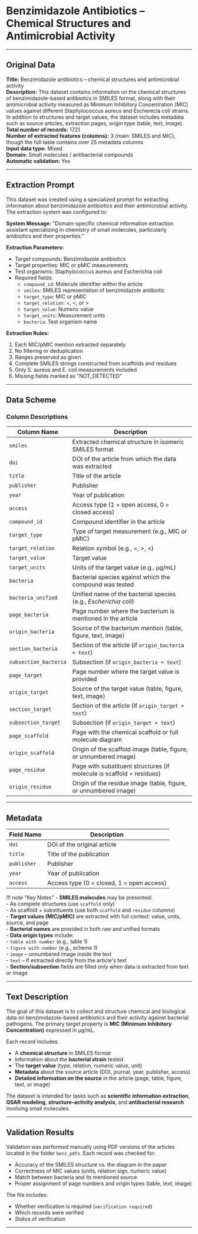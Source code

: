 # Benzimidazole Antibiotics – Chemical Structures and Antimicrobial Activity

---

## Original Data

**Title:** Benzimidazole antibiotics – chemical structures and antimicrobial activity  
**Description:** This dataset contains information on the chemical structures of benzimidazole-based antibiotics in SMILES format, along with their antimicrobial activity measured as Minimum Inhibitory Concentration (MIC) values against different Staphylococcus aureus and Escherecia coli strains. In addition to structures and target values, the dataset includes metadata such as source articles, extraction pages, origin type (table, text, image).  
**Total number of records:** 1721  
**Number of extracted features (columns):** 3 (main: SMILES and MIC), though the full table contains over 25 metadata columns  
**Input data type:** Mixed  
**Domain:** Small molecules / antibacterial compounds  
**Automatic validation:** Yes

---
## Extraction Prompt

This dataset was created using a specialized prompt for extracting information about benzimidazole antibiotics and their antimicrobial activity. The extraction system was configured to:

**System Message:**
"Domain-specific chemical information extraction assistant specializing in chemistry of small molecules, particularly antibiotics and their properties."

**Extraction Parameters:**
- Target compounds: Benzimidazole antibiotics
- Target properties: MIC or pMIC measurements
- Test organisms: Staphylococcus aureus and Escherichia coli
- Required fields:
  - `compound_id`: Molecule identifier within the article
  - `smiles`: SMILES representation of benzimidazole antibiotic
  - `target_type`: MIC or pMIC
  - `target_relation`: =, <, or >
  - `target_value`: Numeric value
  - `target_units`: Measurement units
  - `bacteria`: Test organism name

**Extraction Rules:**
1. Each MIC/pMIC mention extracted separately
2. No filtering or deduplication
3. Ranges preserved as given
4. Complete SMILES strings constructed from scaffolds and residues
5. Only S. aureus and E. coli measurements included
6. Missing fields marked as "NOT_DETECTED"

---

## Data Scheme

### Column Descriptions

| **Column Name**       | **Description**                                                                 |
|------------------------|---------------------------------------------------------------------------------|
| `smiles`              | Extracted chemical structure in isomeric SMILES format                          |
| `doi`                 | DOI of the article from which the data was extracted                            |
| `title`               | Title of the article                                                            |
| `publisher`           | Publisher                                                                       |
| `year`                | Year of publication                                                             |
| `access`              | Access type (1 = open access, 0 = closed access)                                |
| `compound_id`         | Compound identifier in the article                                              |
| `target_type`         | Type of target measurement (e.g., MIC or pMIC)                                  |
| `target_relation`     | Relation symbol (e.g., =, >, <)                                                  |
| `target_value`        | Target value                                                                    |
| `target_units`        | Units of the target value (e.g., µg/mL)                                         |
| `bacteria`            | Bacterial species against which the compound was tested                         |
| `bacteria_unified`    | Unified name of the bacterial species (e.g., *Escherichia coli*)                |
| `page_bacteria`       | Page number where the bacterium is mentioned in the article                     |
| `origin_bacteria`     | Source of the bacterium mention (table, figure, text, image)                    |
| `section_bacteria`    | Section of the article (if `origin_bacteria = text`)                            |
| `subsection_bacteria` | Subsection (if `origin_bacteria = text`)                                        |
| `page_target`         | Page number where the target value is provided                                  |
| `origin_target`       | Source of the target value (table, figure, text, image)                         |
| `section_target`      | Section of the article (if `origin_target = text`)                              |
| `subsection_target`   | Subsection (if `origin_target = text`)                                          |
| `page_scaffold`       | Page with the chemical scaffold or full molecule diagram                        |
| `origin_scaffold`     | Origin of the scaffold image (table, figure, or unnumbered image)               |
| `page_residue`        | Page with substituent structures (if molecule is scaffold + residues)           |
| `origin_residue`      | Origin of the residue image (table, figure, or unnumbered image)                |

---

## Metadata

| **Field Name**    | **Description**                                           |
|-------------------|-----------------------------------------------------------|
| `doi`            | DOI of the original article                                |
| `title`          | Title of the publication                                   |
| `publisher`      | Publisher                                                  |
| `year`           | Year of publication                                        |
| `access`         | Access type (0 = closed, 1 = open access)                  |

!!! note "Key Notes"
    - **SMILES molecules** may be presented:  
      - As complete structures (use `scaffold` only)  
      - As scaffold + substituents (use both `scaffold` and `residue` columns)  
    - **Target values (MIC/pMIC)** are extracted with full context: value, units, source, and page  
    - **Bacterial names** are provided in both raw and unified formats  
    - **Data origin types** include:  
      - `table with number` (e.g., table 1)  
      - `figure with number` (e.g., scheme 1)  
      - `image` – unnumbered image inside the text  
      - `text` – if extracted directly from the article's text  
    - **Section/subsection** fields are filled only when data is extracted from text or image  

---

## Text Description

The goal of this dataset is to collect and structure chemical and biological data on benzimidazole-based antibiotics and their activity against bacterial pathogens. The primary target property is **MIC (Minimum Inhibitory Concentration)** expressed in µg/mL.

Each record includes:

- A **chemical structure** in SMILES format  
- Information about the **bacterial strain** tested  
- The **target value** (type, relation, numeric value, unit)  
- **Metadata** about the source article (DOI, journal, year, publisher, access)  
- **Detailed information on the source** in the article (page, table, figure, text, or image)

The dataset is intended for tasks such as **scientific information extraction**, **QSAR modeling**, **structure–activity analysis**, and **antibacterial research** involving small molecules.

---

## Validation Results

Validation was performed manually using PDF versions of the articles located in the folder `benz_pdfs`. Each record was checked for:

- Accuracy of the SMILES structure vs. the diagram in the paper  
- Correctness of MIC values (units, relation sign, numeric value)  
- Match between bacteria and its mentioned source  
- Proper assignment of page numbers and origin types (table, text, image)

The file includes:

- Whether verification is required (`verification required`)  
- Which records were verified  
- Status of verification  

---
